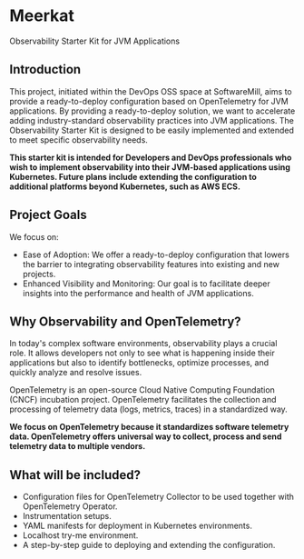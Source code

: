 # Meerkat
Observability Starter Kit for JVM Applications

## Introduction

This project, initiated within the DevOps OSS space at SoftwareMill, aims to provide a ready-to-deploy configuration based 
on OpenTelemetry for JVM applications. By providing a ready-to-deploy solution, we want to accelerate adding industry-standard observability practices into JVM applications.
The Observability Starter Kit is designed to be easily implemented and extended to meet specific observability needs.

**This starter kit is intended for Developers and DevOps professionals who wish to implement observability into their JVM-based applications using Kubernetes.
Future plans include extending the configuration to additional platforms beyond Kubernetes, such as AWS ECS.**


## Project Goals

We focus on:

- Ease of Adoption: We offer a ready-to-deploy configuration that lowers the barrier to integrating observability features into existing and new projects.
- Enhanced Visibility and Monitoring: Our goal is to facilitate deeper insights into the performance and health of JVM applications.

## Why Observability and OpenTelemetry?

In today's complex software environments, observability plays a crucial role. 
It allows developers not only to see what is happening inside their applications but also to identify bottlenecks, 
optimize processes, and quickly analyze and resolve issues. 

OpenTelemetry is an open-source Cloud Native Computing Foundation (CNCF) incubation project.
OpenTelemetry facilitates the collection and processing of telemetry data (logs, metrics, traces) in a standardized way. 

**We focus on OpenTelemetry because it standardizes software telemetry data. OpenTelemetry offers universal way to collect, process and send telemetry data to multiple vendors.**

## What will be included?

- Configuration files for OpenTelemetry Collector to be used together with OpenTelemetry Operator.
- Instrumentation setups.
- YAML manifests for deployment in Kubernetes environments.
- Localhost try-me environment.
- A step-by-step guide to deploying and extending the configuration.
